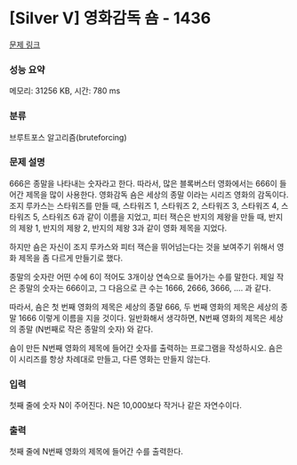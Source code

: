 # [Silver V] 영화감독 숌 - 1436 

[문제 링크](https://www.acmicpc.net/problem/1436) 

### 성능 요약

메모리: 31256 KB, 시간: 780 ms

### 분류

브루트포스 알고리즘(bruteforcing)

### 문제 설명

<p>666은 종말을 나타내는 숫자라고 한다. 따라서, 많은 블록버스터 영화에서는 666이 들어간 제목을 많이 사용한다. 영화감독 숌은 세상의 종말 이라는 시리즈 영화의 감독이다. 조지 루카스는 스타워즈를 만들 때, 스타워즈 1, 스타워즈 2, 스타워즈 3, 스타워즈 4, 스타워즈 5, 스타워즈 6과 같이 이름을 지었고, 피터 잭슨은 반지의 제왕을 만들 때, 반지의 제왕 1, 반지의 제왕 2, 반지의 제왕 3과 같이 영화 제목을 지었다.</p>

<p>하지만 숌은 자신이 조지 루카스와 피터 잭슨을 뛰어넘는다는 것을 보여주기 위해서 영화 제목을 좀 다르게 만들기로 했다.</p>

<p>종말의 숫자란 어떤 수에 6이 적어도 3개이상 연속으로 들어가는 수를 말한다. 제일 작은 종말의 숫자는 666이고, 그 다음으로 큰 수는 1666, 2666, 3666, .... 과 같다.</p>

<p>따라서, 숌은 첫 번째 영화의 제목은 세상의 종말 666, 두 번째 영화의 제목은 세상의 종말 1666 이렇게 이름을 지을 것이다. 일반화해서 생각하면, N번째 영화의 제목은 세상의 종말 (N번째로 작은 종말의 숫자) 와 같다.</p>

<p>숌이 만든 N번째 영화의 제목에 들어간 숫자를 출력하는 프로그램을 작성하시오. 숌은 이 시리즈를 항상 차례대로 만들고, 다른 영화는 만들지 않는다.</p>

### 입력 

 <p>첫째 줄에 숫자 N이 주어진다. N은 10,000보다 작거나 같은 자연수이다.</p>

### 출력 

 <p>첫째 줄에 N번째 영화의 제목에 들어간 수를 출력한다.</p>

